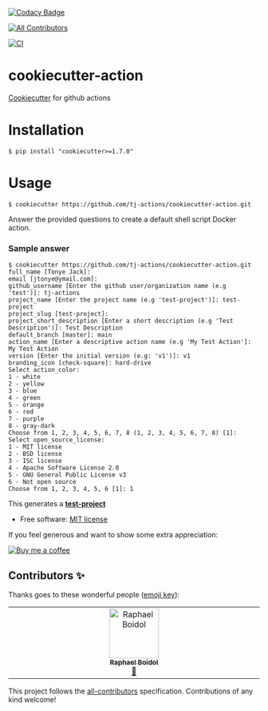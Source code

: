 [![Codacy Badge](https://app.codacy.com/project/badge/Grade/936bc00f3b854bcca04dee87c68fff21)](https://app.codacy.com/gh/tj-actions/cookiecutter-action/dashboard?utm_source=gh\&utm_medium=referral\&utm_content=\&utm_campaign=Badge_grade)
<!-- ALL-CONTRIBUTORS-BADGE:START - Do not remove or modify this section -->
[![All Contributors](https://img.shields.io/badge/all_contributors-1-orange.svg?style=flat-square)](#contributors-)
<!-- ALL-CONTRIBUTORS-BADGE:END -->
[![CI](https://github.com/tj-actions/cookiecutter-action/actions/workflows/test.yml/badge.svg)](https://github.com/tj-actions/cookiecutter-action/actions/workflows/test.yml)

# cookiecutter-action

[Cookiecutter](https://github.com/cookiecutter/cookiecutter) for github actions

# Installation

```shell script
$ pip install "cookiecutter>=1.7.0"
```

# Usage

```shell script
$ cookiecutter https://github.com/tj-actions/cookiecutter-action.git
```

Answer the provided questions to create a default shell script Docker action.

### Sample answer

```shell script
$ cookiecutter https://github.com/tj-actions/cookiecutter-action.git
full_name [Tonye Jack]: 
email [jtonye@ymail.com]: 
github_username [Enter the github user/organization name (e.g 'test')]: tj-actions
project_name [Enter the project name (e.g 'test-project')]: test-project
project_slug [test-project]: 
project_short_description [Enter a short description (e.g 'Test Description')]: Test Description
default_branch [master]: main
action_name [Enter a descriptive action name (e.g 'My Test Action']: My Test Action
version [Enter the initial version (e.g: 'v1')]: v1
branding_icon [check-square]: hard-drive
Select action_color:
1 - white
2 - yellow
3 - blue
4 - green
5 - orange
6 - red
7 - purple
8 - gray-dark
Choose from 1, 2, 3, 4, 5, 6, 7, 8 (1, 2, 3, 4, 5, 6, 7, 8) [1]:
Select open_source_license:
1 - MIT license
2 - BSD license
3 - ISC license
4 - Apache Software License 2.0
5 - GNU General Public License v3
6 - Not open source
Choose from 1, 2, 3, 4, 5, 6 [1]: 1
```

This generates a [**test-project**](test-project)

*   Free software: [MIT license](LICENSE)

If you feel generous and want to show some extra appreciation:

[![Buy me a coffee][buymeacoffee-shield]][buymeacoffee]

[buymeacoffee]: https://www.buymeacoffee.com/jackton1

[buymeacoffee-shield]: https://www.buymeacoffee.com/assets/img/custom_images/orange_img.png

## Contributors ✨

Thanks goes to these wonderful people ([emoji key](https://allcontributors.org/docs/en/emoji-key)):

<!-- ALL-CONTRIBUTORS-LIST:START - Do not remove or modify this section -->
<!-- prettier-ignore-start -->
<!-- markdownlint-disable -->
<table>
  <tbody>
    <tr>
      <td align="center" valign="top" width="14.28%"><a href="https://home.boidol.dev/"><img src="https://avatars.githubusercontent.com/u/652404?v=4?s=100" width="100px;" alt="Raphael Boidol"/><br /><sub><b>Raphael Boidol</b></sub></a><br /><a href="https://github.com/tj-actions/cookiecutter-action/commits?author=boidolr" title="Documentation">📖</a></td>
    </tr>
  </tbody>
</table>

<!-- markdownlint-restore -->
<!-- prettier-ignore-end -->

<!-- ALL-CONTRIBUTORS-LIST:END -->

This project follows the [all-contributors](https://github.com/all-contributors/all-contributors) specification. Contributions of any kind welcome!